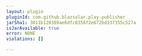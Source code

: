 ```yaml
---
layout: plugin
pluginId: com.github.blazsolar.play-publisher
jarSha1: 3011b120369ae6dfc8356f2e672bd337355c527a
isJarAvailable: true
error: NONE
violations: []

---
```


